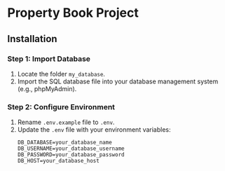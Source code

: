 # Property Book Project

## Installation

### Step 1: Import Database

1. Locate the folder `my_database`.
2. Import the SQL database file into your database management system (e.g., phpMyAdmin).

### Step 2: Configure Environment

1. Rename `.env.example` file to `.env`.
2. Update the `.env` file with your environment variables:
   ```dotenv
   DB_DATABASE=your_database_name
   DB_USERNAME=your_database_username
   DB_PASSWORD=your_database_password
   DB_HOST=your_database_host
